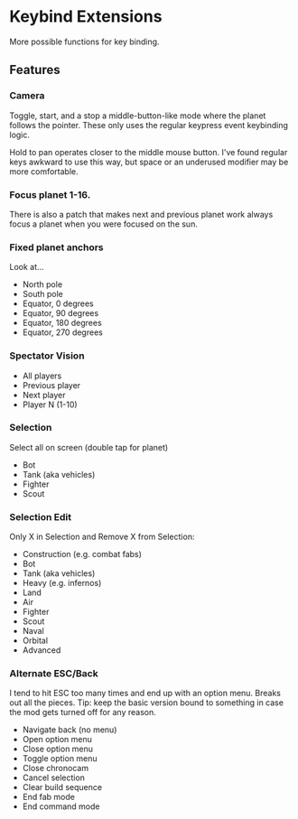 # Keybind Extensions

More possible functions for key binding.

## Features

### Camera

Toggle, start, and a stop a middle-button-like mode where the planet follows the pointer.  These only uses the regular keypress event keybinding logic.

Hold to pan operates closer to the middle mouse button.  I've found regular keys awkward to use this way, but space or an underused modifier may be more comfortable.

### Focus planet 1-16.

There is also a patch that makes next and previous planet work always focus a planet when you were focused on the sun.

### Fixed planet anchors

Look at...

- North pole
- South pole
- Equator, 0 degrees
- Equator, 90 degrees
- Equator, 180 degrees
- Equator, 270 degrees

### Spectator Vision

- All players
- Previous player
- Next player
- Player N (1-10)

### Selection

Select all on screen (double tap for planet)

- Bot
- Tank (aka vehicles)
- Fighter
- Scout

### Selection Edit

Only X in Selection and Remove X from Selection:

- Construction (e.g. combat fabs)
- Bot
- Tank (aka vehicles)
- Heavy (e.g. infernos)
- Land
- Air
- Fighter
- Scout
- Naval
- Orbital
- Advanced

### Alternate ESC/Back

I tend to hit ESC too many times and end up with an option menu.  Breaks out all the pieces.  Tip: keep the basic version bound to something in case the mod gets turned off for any reason.

- Navigate back (no menu)
- Open option menu
- Close option menu
- Toggle option menu
- Close chronocam
- Cancel selection
- Clear build sequence
- End fab mode
- End command mode
